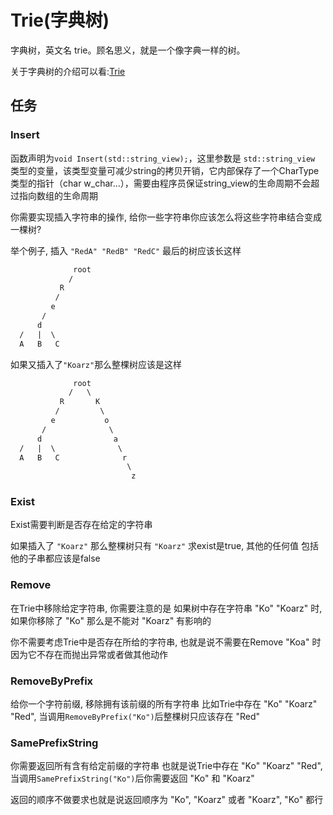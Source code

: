 # Trie(字典树)
字典树，英文名 trie。顾名思义，就是一个像字典一样的树。

关于字典树的介绍可以看:[Trie](https://oi-wiki.org/string/trie/)

## 任务
### Insert
函数声明为`void Insert(std::string_view);`，这里参数是 `std::string_view` 类型的变量，该类型变量可减少string的拷贝开销，它内部保存了一个CharType类型的指针（char w_char...），需要由程序员保证string_view的生命周期不会超过指向数组的生命周期

你需要实现插入字符串的操作, 给你一些字符串你应该怎么将这些字符串结合变成一棵树?

举个例子, 插入 `"RedA" "RedB" "RedC"` 最后的树应该长这样
```txt
              root
             / 
           R
          /  
         e
       /
      d
  /   |  \
  A   B   C
```
如果又插入了`"Koarz"`那么整棵树应该是这样
```txt
              root
             /   \
           R       K
          /         \
         e           o
       /              \
      d                a
  /   |  \              \
  A   B   C              r
                          \
                           z 
```
### Exist
Exist需要判断是否存在给定的字符串

如果插入了 `"Koarz"` 那么整棵树只有 `"Koarz"` 求exist是true, 其他的任何值 包括他的子串都应该是false

### Remove
在Trie中移除给定字符串, 你需要注意的是 如果树中存在字符串 "Ko" "Koarz" 时, 如果你移除了 "Ko" 那么是不能对 "Koarz" 有影响的

你不需要考虑Trie中是否存在所给的字符串, 也就是说不需要在Remove "Koa" 时因为它不存在而抛出异常或者做其他动作

### RemoveByPrefix
给你一个字符前缀, 移除拥有该前缀的所有字符串 比如Trie中存在 "Ko" "Koarz" "Red", 当调用`RemoveByPrefix("Ko")`后整棵树只应该存在 "Red"

### SamePrefixString
你需要返回所有含有给定前缀的字符串 也就是说Trie中存在 "Ko" "Koarz" "Red", 当调用`SamePrefixString("Ko")`后你需要返回 "Ko" 和 "Koarz"

返回的顺序不做要求也就是说返回顺序为 "Ko", "Koarz" 或者 "Koarz", "Ko" 都行